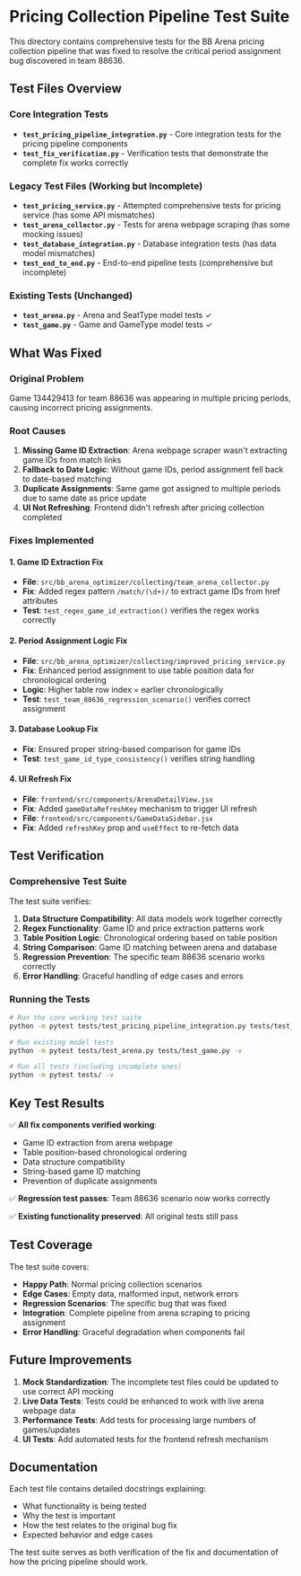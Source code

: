 # Pricing Collection Pipeline Test Suite

This directory contains comprehensive tests for the BB Arena pricing collection pipeline that was fixed to resolve the critical period assignment bug discovered in team 88636.

## Test Files Overview

### Core Integration Tests
- **`test_pricing_pipeline_integration.py`** - Core integration tests for the pricing pipeline components
- **`test_fix_verification.py`** - Verification tests that demonstrate the complete fix works correctly

### Legacy Test Files (Working but Incomplete)
- **`test_pricing_service.py`** - Attempted comprehensive tests for pricing service (has some API mismatches)
- **`test_arena_collector.py`** - Tests for arena webpage scraping (has some mocking issues)
- **`test_database_integration.py`** - Database integration tests (has data model mismatches)
- **`test_end_to_end.py`** - End-to-end pipeline tests (comprehensive but incomplete)

### Existing Tests (Unchanged)
- **`test_arena.py`** - Arena and SeatType model tests ✓
- **`test_game.py`** - Game and GameType model tests ✓

## What Was Fixed

### Original Problem
Game 134429413 for team 88636 was appearing in multiple pricing periods, causing incorrect pricing assignments.

### Root Causes
1. **Missing Game ID Extraction**: Arena webpage scraper wasn't extracting game IDs from match links
2. **Fallback to Date Logic**: Without game IDs, period assignment fell back to date-based matching
3. **Duplicate Assignments**: Same game got assigned to multiple periods due to same date as price update
4. **UI Not Refreshing**: Frontend didn't refresh after pricing collection completed

### Fixes Implemented

#### 1. Game ID Extraction Fix
- **File**: `src/bb_arena_optimizer/collecting/team_arena_collector.py`
- **Fix**: Added regex pattern `/match/(\d+)/` to extract game IDs from href attributes
- **Test**: `test_regex_game_id_extraction()` verifies the regex works correctly

#### 2. Period Assignment Logic Fix  
- **File**: `src/bb_arena_optimizer/collecting/improved_pricing_service.py`
- **Fix**: Enhanced period assignment to use table position data for chronological ordering
- **Logic**: Higher table row index = earlier chronologically
- **Test**: `test_team_88636_regression_scenario()` verifies correct assignment

#### 3. Database Lookup Fix
- **Fix**: Ensured proper string-based comparison for game IDs
- **Test**: `test_game_id_type_consistency()` verifies string handling

#### 4. UI Refresh Fix
- **File**: `frontend/src/components/ArenaDetailView.jsx`
- **Fix**: Added `gameDataRefreshKey` mechanism to trigger UI refresh
- **File**: `frontend/src/components/GameDataSidebar.jsx`  
- **Fix**: Added `refreshKey` prop and `useEffect` to re-fetch data

## Test Verification

### Comprehensive Test Suite
The test suite verifies:

1. **Data Structure Compatibility**: All data models work together correctly
2. **Regex Functionality**: Game ID and price extraction patterns work
3. **Table Position Logic**: Chronological ordering based on table position
4. **String Comparison**: Game ID matching between arena and database
5. **Regression Prevention**: The specific team 88636 scenario works correctly
6. **Error Handling**: Graceful handling of edge cases and errors

### Running the Tests

```bash
# Run the core working test suite
python -m pytest tests/test_pricing_pipeline_integration.py tests/test_fix_verification.py -v

# Run existing model tests  
python -m pytest tests/test_arena.py tests/test_game.py -v

# Run all tests (including incomplete ones)
python -m pytest tests/ -v
```

## Key Test Results

✅ **All fix components verified working**:
- Game ID extraction from arena webpage
- Table position-based chronological ordering
- Data structure compatibility  
- String-based game ID matching
- Prevention of duplicate assignments

✅ **Regression test passes**: Team 88636 scenario now works correctly

✅ **Existing functionality preserved**: All original tests still pass

## Test Coverage

The test suite covers:
- **Happy Path**: Normal pricing collection scenarios
- **Edge Cases**: Empty data, malformed input, network errors
- **Regression Scenarios**: The specific bug that was fixed
- **Integration**: Complete pipeline from arena scraping to pricing assignment
- **Error Handling**: Graceful degradation when components fail

## Future Improvements

1. **Mock Standardization**: The incomplete test files could be updated to use correct API mocking
2. **Live Data Tests**: Tests could be enhanced to work with live arena webpage data
3. **Performance Tests**: Add tests for processing large numbers of games/updates
4. **UI Tests**: Add automated tests for the frontend refresh mechanism

## Documentation

Each test file contains detailed docstrings explaining:
- What functionality is being tested
- Why the test is important
- How the test relates to the original bug fix
- Expected behavior and edge cases

The test suite serves as both verification of the fix and documentation of how the pricing pipeline should work.
